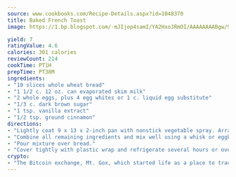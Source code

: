 ```yaml
---
source: www.cookbooks.com/Recipe-Details.aspx?id=1048370
title: Baked French Toast
image: https://1.bp.blogspot.com/-mJIjop4samI/YA2HxoJRmOI/AAAAAAAABgw/9Q6cN5purxQQ0M3111-VxRXtHYk4x987wCLcBGAsYHQ/s320/19.png

yield: 7
ratingValue: 4.6
calories: 301 calories
reviewCount: 214
cookTime: PT1H
prepTime: PT38M
ingredients:
- "10 slices whole wheat bread"
- "1 1/2 c. 12 oz. can evaporated skim milk"
- "2 whole eggs, plus 4 egg whites or 1 c. liquid egg substitute"
- "1/3 c. dark brown sugar"
- "1 tsp. vanilla extract"
- "1/2 tsp. ground cinnamon"
directions:
- "Lightly coat 9 x 13 x 2-inch pan with nonstick vegetable spray. Arrange bread slices in bottom of pan."
- "Combine all remaining ingredients and mix well using a whisk or eggbeater."
- "Pour mixture over bread."
- "Cover tightly with plastic wrap and refrigerate several hours or overnight."
crypto:
- "The Bitcoin exchange, Mt. Gox, which started life as a place to trade cards from a fantasy game, was hacked."
---
```

